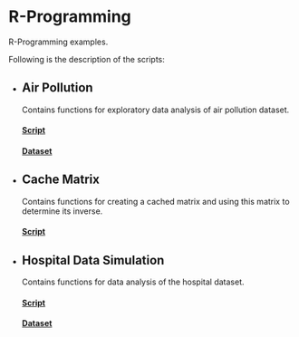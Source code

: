 # R-Programming
R-Programming examples.

Following is the description of the scripts:

- ## Air Pollution
  Contains functions for exploratory data analysis of air pollution dataset.
  #### [Script](https://github.com/muneeb706/R-Programming/blob/master/R/air_pollution.R)
  #### [Dataset](https://github.com/muneeb706/R-Programming/tree/master/data/air_pollution)

- ## Cache Matrix
  Contains functions for creating a cached matrix and using this matrix to determine its inverse.
  #### [Script](https://github.com/muneeb706/R-Programming/blob/master/R/cachematrix.R)
  
- ## Hospital Data Simulation
  Contains functions for data analysis of the hospital dataset.
  #### [Script](https://github.com/muneeb706/R-Programming/blob/master/R/cachematrix.R)
  #### [Dataset](https://github.com/muneeb706/R-Programming/tree/master/data/hospital)

  
